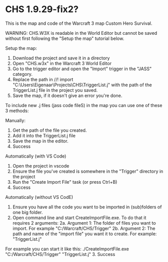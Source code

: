 # CHS 1.9.29-fix2?

This is the map and code of the Warcraft 3 map Custom Hero Survival.

WARNING: CHS.W3X is readable in the World Editor but cannot be saved without first following the "Setup the map" tutorial below.

Setup the map:
1. Download the project and save it in a directory
2. Open "CHS.w3x" in the Warcraft 3 World Editor
3. Go to the trigger editor and open the "Import" trigger in the "JASS" category.
4. Replace the path in 
//! import "C:\Users\Eigenaar\Projects\CHS\TriggerList.j"
with the path of the TriggerList.j file in the project you saved.
5. Save the map, if it doesn't give an error you're done.

To include new .j files (jass code fileS) in the map you can use one of these 3 methods:

Manually:
1. Get the path of the file you created.
2. Add it into the TriggerList.j file
3. Save the map in the editor.
4. Success

Automatically (with VS Code)
1. Open the project in vscode
2. Ensure the file you've created is somewhere in the "Trigger" directory in the project
2. Run the "Create Import File" task (or press Ctrl+B)
3. Success

Automatically (without VS CodE)
1. Ensure you have all the code you want to be imported in (sub)folders of one big folder.
2. Open command line and start CreateImportFile.exe. To do that it requires 2 arguments:
  2a. Argument 1: The folder of files you want to import. For example "C:/Warcraft/CHS/Trigger"
  2b. Argument 2: The path and name of the "import file" you want it to create. For example: "TriggerList.j"
  
For example you can start it like this: ./CreateImportFile.exe "C:/Warcraft/CHS/Trigger" "TriggerList.j"
3. Success
